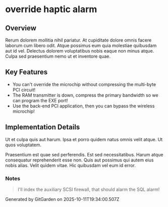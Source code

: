 # override haptic alarm

## Overview
Rerum dolorem mollitia nihil pariatur. At cupiditate dolore omnis facere laborum cum libero odit. Atque possimus eum quia molestiae quibusdam aut id vel. Delectus dolorem voluptatibus nobis eaque non minus atque. Culpa sed praesentium nemo ut et inventore quae.

## Key Features
- You can't override the microchip without compressing the multi-byte PCI circuit!
- The RAM transmitter is down, compress the primary bandwidth so we can program the EXE port!
- Use the back-end PCI application, then you can bypass the wireless microchip!

## Implementation Details
Ut et culpa quis aut harum. Ipsa et porro quidem natus omnis velit atque. Ut quos voluptatem.
 Praesentium est quae sed perferendis. Est sed necessitatibus. Harum atque consequatur reprehenderit esse non. Quis aut possimus qui autem eius nobis alias. Velit quidem vitae. Hic quibusdam vel eum id error.

### Notes
> I'll index the auxiliary SCSI firewall, that should alarm the SQL alarm!

Generated by GitGarden on 2025-10-11T19:34:00.507Z
